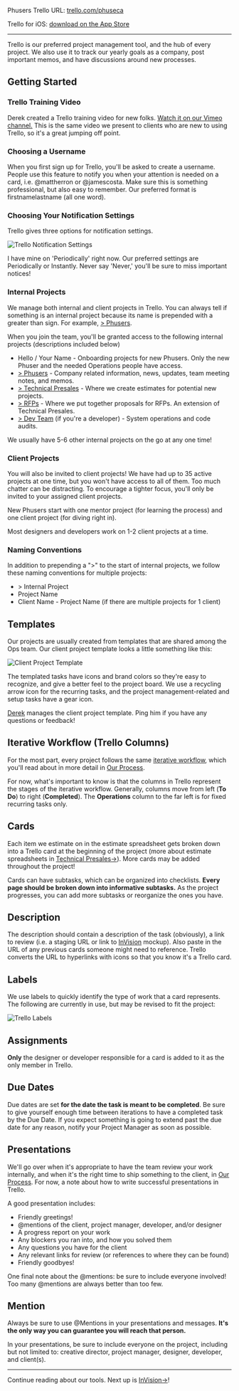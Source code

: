 Phusers Trello URL: [trello.com/phuseca](https://trello.com/phuseca)

Trello for iOS: [download on the App Store](https://itunes.apple.com/us/app/trello-organize-anything/id461504587?mt=8)

---

Trello is our preferred project management tool, and the hub of every  project. We also use it to track our yearly goals as a company, post important memos, and have discussions around new processes.

## Getting Started

### Trello Training Video

Derek created a Trello training video for new folks. [Watch it on our Vimeo channel.](http://vimeo.com/118731575) This is the same video we present to clients who are new to using Trello, so it's a great jumping off point.

### Choosing a Username

When you first sign up for Trello, you'll be asked to create a username. People use this feature to notify you when your attention is needed on a card, i.e. @mattherron or @jamescosta. Make sure this is something professional, but also easy to remember. Our preferred format is firstnamelastname (all one word).

### Choosing Your Notification Settings

Trello gives three options for notification settings.

![Trello Notification Settings](/img/screenshots/trello_notification_settings.png)

I have mine on 'Periodically' right now. Our preferred settings are Periodically or Instantly. Never say 'Never,' you'll be sure to miss important notices!

### Internal Projects

We manage both internal and client projects in Trello. You can always tell if something is an internal project because its name is prepended with a greater than sign. For example, [> Phusers](https://trello.com/b/r35f4LdH/phusers).

When you join the team, you'll be granted access to the following internal projects (descriptions included below)

- Hello / Your Name - Onboarding projects for new Phusers. Only the new Phuser and the needed Operations people have access.
- [> Phusers](https://trello.com/b/r35f4LdH/phusers) - Company related information, news, updates, team meeting notes, and memos.
- [> Technical Presales](https://trello.com/b/VDLFPRpQ/technical-presales) - Where we create estimates for potential new projects.
- [> RFPs](https://trello.com/b/xBmalmLL/rfps) - Where we put together proposals for RFPs. An extension of Technical Presales.
- [> Dev Team](https://trello.com/b/wEsCZXJ1/dev-team) (if you're a developer) - System operations and code audits.

We usually have 5-6 other internal projects on the go at any one time!

###  Client Projects

You will also be invited to client projects! We have had up to 35 active projects at one time, but you won't have access to all of them. Too much chatter can be distracting. To encourage a tighter focus, you'll only be invited to your assigned client projects.

New Phusers start with one mentor project (for learning the process) and one client project (for diving right in).

Most designers and developers work on 1-2 client projects at a time.

### Naming Conventions

In addition to prepending a ">" to the start of internal projects, we follow these naming conventions for multiple projects:

- \> Internal Project
- Project Name
- Client Name - Project Name (if there are multiple projects for 1 client)

## Templates

Our projects are usually created from templates that are shared among the Ops team. Our client project template looks a little something like this:

![Client Project Template](/img/screenshots/client_project_template.png)

The templated tasks have icons and brand colors so they're easy to recognize, and give a better feel to the project board. We use a recycling arrow icon for the recurring tasks, and the project management-related and setup tasks have a gear icon.

[Derek](mailto:derek@phuse.ca) manages the client project template. Ping him if you have any questions or feedback!

## Iterative Workflow (Trello Columns)

For the most part, every project follows the same [iterative workflow](/Our_Process/Iterative_Workflow), which you'll read about in more detail in [Our Process](/Our_Process).

For now, what's important to know is that the columns in Trello represent the stages of the iterative workflow. Generally, columns move from left (**To Do**) to right (**Completed**). The **Operations** column to the far left is for fixed recurring tasks only.

## Cards
Each item we estimate on in the estimate spreadsheet gets broken down into a Trello card at the beginning of the project (more about estimate spreadsheets in [Technical Presales&#8594;](/Our_Process/Technical_Presales)). More cards may be added throughout the project!

Cards can have subtasks, which can be organized into checklists. **Every page should be broken down into informative subtasks.** As the project progresses, you can add more subtasks or reorganize the ones you have.

## Description
The description should contain a description of the task (obviously), a link to review (i.e. a staging URL or link to [InVision](/Tools_&_Apps/InVision) mockup). Also paste in the URL of any previous cards someone might need to reference. Trello converts the URL to hyperlinks with icons so that you know it's a Trello card.

## Labels
We use labels to quickly identify the type of work that a card represents. The following are currently in use, but may be revised to fit the project:

![Trello Labels](/img/screenshots/trello_labels.png)

## Assignments

**Only** the designer or developer responsible for a card is added to it as the only member in Trello.

## Due Dates

Due dates are set **for the date the task is meant to be completed**. Be sure to give yourself enough time between iterations to have a completed task by the Due Date. If you expect something is going to extend past the due date for any reason, notify your Project Manager as soon as possible.

## Presentations

We'll go over when it's appropriate to have the team review your work internally, and when it's the right time to ship something to the client, in [Our Process](/Our_Process/). For now, a note about how to write successful presentations in Trello.

A good presentation includes:
- Friendly greetings!
- @mentions of the client, project manager, developer, and/or designer
- A progress report on your work
- Any blockers you ran into, and how you solved them
- Any questions you have for the client
- Any relevant links for review (or references to where they can be found)
- Friendly goodbyes!

One final note about the @mentions: be sure to include everyone involved! Too many @mentions are always better than too few.

## Mention

Always be sure to use @Mentions in your presentations and messages. **It's the only way you can guarantee you will reach that person.**

In your presentations, be sure to include everyone on the project, including but not limited to: creative director, project manager, designer, developer, and client(s).

---

Continue reading about our tools. Next up is [InVision&#8594;](/Tools_&_Apps/InVision)!